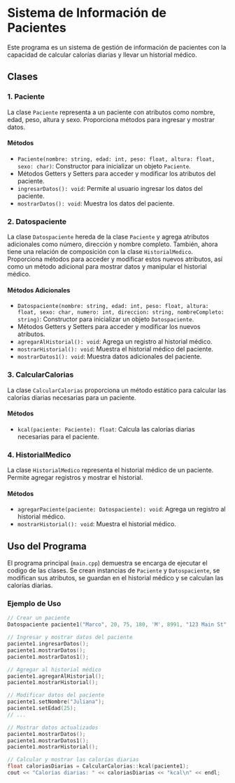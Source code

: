 # Sistema de Información de Pacientes

Este programa es un sistema de gestión de información de pacientes con la capacidad de calcular calorías diarias y llevar un historial médico.

## Clases

### 1. Paciente

La clase `Paciente` representa a un paciente con atributos como nombre, edad, peso, altura y sexo. Proporciona métodos para ingresar y mostrar datos.

#### Métodos

- `Paciente(nombre: string, edad: int, peso: float, altura: float, sexo: char)`: Constructor para inicializar un objeto `Paciente`.
- Métodos Getters y Setters para acceder y modificar los atributos del paciente.
- `ingresarDatos(): void`: Permite al usuario ingresar los datos del paciente.
- `mostrarDatos(): void`: Muestra los datos del paciente.

### 2. Datospaciente

La clase `Datospaciente` hereda de la clase `Paciente` y agrega atributos adicionales como número, dirección y nombre completo. También, ahora tiene una relación de composición con la clase `HistorialMedico`. Proporciona métodos para acceder y modificar estos nuevos atributos, así como un método adicional para mostrar datos y manipular el historial médico.

#### Métodos Adicionales

- `Datospaciente(nombre: string, edad: int, peso: float, altura: float, sexo: char, numero: int, direccion: string, nombreCompleto: string)`: Constructor para inicializar un objeto `Datospaciente`.
- Métodos Getters y Setters para acceder y modificar los nuevos atributos.
- `agregarAlHistorial(): void`: Agrega un registro al historial médico.
- `mostrarHistorial(): void`: Muestra el historial médico del paciente.
- `mostrarDatos1(): void`: Muestra datos adicionales del paciente.

### 3. CalcularCalorias

La clase `CalcularCalorias` proporciona un método estático para calcular las calorías diarias necesarias para un paciente.

#### Métodos

- `kcal(paciente: Paciente): float`: Calcula las calorías diarias necesarias para el paciente.

### 4. HistorialMedico

La clase `HistorialMedico` representa el historial médico de un paciente. Permite agregar registros y mostrar el historial.

#### Métodos

- `agregarPaciente(paciente: Datospaciente): void`: Agrega un registro al historial médico.
- `mostrarHistorial(): void`: Muestra el historial médico.

## Uso del Programa

El programa principal (`main.cpp`) demuestra se encarga de ejecutar el codigo de las clases. Se crean instancias de `Paciente` y `Datospaciente`, se modifican sus atributos, se guardan en el historial médico y se calculan las calorías diarias.

### Ejemplo de Uso

```cpp
// Crear un paciente
Datospaciente paciente1("Marco", 20, 75, 180, 'M', 8991, "123 Main St", "Marco Solis");

// Ingresar y mostrar datos del paciente
paciente1.ingresarDatos();
paciente1.mostrarDatos();
paciente1.mostrarDatos1();

// Agregar al historial médico
paciente1.agregarAlHistorial();
paciente1.mostrarHistorial();

// Modificar datos del paciente
paciente1.setNombre("Juliana");
paciente1.setEdad(25);
// ...

// Mostrar datos actualizados
paciente1.mostrarDatos();
paciente1.mostrarDatos1();
paciente1.mostrarHistorial();

// Calcular y mostrar las calorías diarias
float caloriasDiarias = CalcularCalorias::kcal(paciente1);
cout << "Calorias diarias: " << caloriasDiarias << "kcal\n" << endl;



